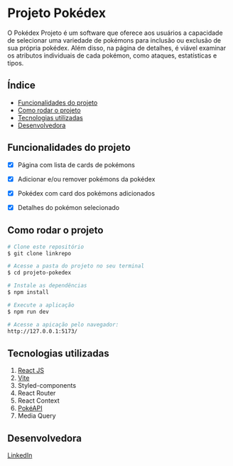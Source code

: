# Projeto Pokédex


O Pokédex Projeto é um software que oferece aos usuários a capacidade de selecionar uma variedade de pokémons para inclusão ou exclusão de sua própria pokédex. Além disso, na página de detalhes, é viável examinar os atributos individuais de cada pokémon, como ataques, estatísticas e tipos.

## Índice
- <a href="#funcionalidades">Funcionalidades do projeto</a>
- <a href="#rodar">Como rodar o projeto</a>
- <a href="#tecnologias-utilizadas"> Tecnologias utilizadas</a>
- <a href="#autora">Desenvolvedora</a>


## Funcionalidades do projeto

 - [x] Página com lista de cards de pokémons
 - [x] Adicionar e/ou remover pokémons da pokédex
 - [x] Pokédex com card dos pokémons adicionados
 - [x] Detalhes do pokémon selecionado


## Como rodar o projeto
```bash
# Clone este repositório
$ git clone linkrepo

# Acesse a pasta do projeto no seu terminal
$ cd projeto-pokedex

# Instale as dependências
$ npm install

# Execute a aplicação 
$ npm run dev

# Acesse a apicação pelo navegador:
http://127.0.0.1:5173/
```

## Tecnologias utilizadas
1. [React JS](https://react.dev/)
2. [Vite](https://vitejs.dev/)
3. Styled-components
4. React Router
5. React Context
6. [PokéAPI](https://pokeapi.co/)
7. Media Query

## Desenvolvedora
[LinkedIn](https://www.linkedin.com/in/gleicielen-dourado/)

